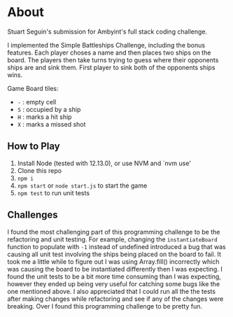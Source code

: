# About

Stuart Seguin's submission for Ambyint's full stack coding challenge.

I implemented the Simple Battleships Challenge, including the bonus features. Each player choses a name and then places two ships on the board. The players then take turns trying to guess where their opponents ships are and sink them. First player to sink both of the opponents ships wins.

Game Board tiles:
- `-` : empty cell
- `S` : occupied by a ship
- `H` : marks a hit ship
- `X` : marks a missed shot

## How to Play

1. Install Node (tested with 12.13.0), or use NVM and `nvm use'
2. Clone this repo
3. `npm i`
4. `npm start` or `node start.js` to start the game
5. `npm test` to run unit tests

## Challenges

I found the most challenging part of this programming challenge to be the refactoring and unit testing. For example, changing the `instantiateBoard` function to populate with `-1` instead of undefined introduced a bug that was causing all unit test involving the ships being placed on the board to fail. It took me a little while to figure out I was using Array.fill() incorrectly which was causing the board to be instantiated differently then I was expecting. I found the unit tests to be a bit more time consuming than I was expecting, however they ended up being very useful for catching some bugs like the one mentioned above. I also appreciated that I could run all the the tests after making changes while refactoring and see if any of the changes were breaking. Over I found this programming challenge to be pretty fun.
